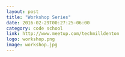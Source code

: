 ```yaml
---
layout: post
title: "Workshop Series"
date: 2016-02-29T00:27:25-06:00
category: code school
link: http://www.meetup.com/techmilldenton
logo: workshop.png
image: workshop.jpg
---
```


